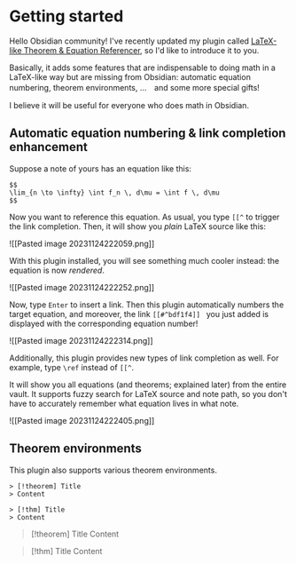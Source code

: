# Getting started

Hello Obsidian community! I've recently updated my plugin called [LaTeX-like Theorem & Equation Referencer](https://ryotaushio.github.io/obsidian-latex-theorem-equation-referencer/), so I'd like to introduce it to you.

Basically, it adds some features that are indispensable to doing math in a LaTeX-like way but are missing from Obsidian: automatic equation numbering, theorem environments, ...　and some more special gifts!

I believe it will be useful for everyone who does math in Obsidian.



## Automatic equation numbering & link completion enhancement

Suppose a note of yours has an equation like this:

```
$$
\lim_{n \to \infty} \int f_n \, d\mu = \int f \, d\mu
$$
```

Now you want to reference this equation. As usual, you type `[[^` to trigger the link completion. Then, it will show you *plain* LaTeX source like this:

![[Pasted image 20231124222059.png]]

With this plugin installed, you will see something much cooler instead: the equation is now *rendered*.

![[Pasted image 20231124222252.png]]


Now, type `Enter` to insert a link. Then this plugin automatically numbers the target equation, and moreover, the link `[[#^bdf1f4]] ` you just added is displayed with the corresponding equation number!

![[Pasted image 20231124222314.png]]

Additionally, this plugin provides new types of link completion as well. For example, type `\ref` instead of `[[^`. 

It will show you all equations (and theorems; explained later) from the entire vault. It supports fuzzy search for LaTeX source and note path, so you don't have to accurately remember what equation lives in what note.

![[Pasted image 20231124222405.png]]


## Theorem environments

This plugin also supports various theorem environments.

```
> [!theorem] Title
> Content

> [!thm] Title
> Content
```

> [!theorem] Title
> Content

> [!thm] Title
> Content
